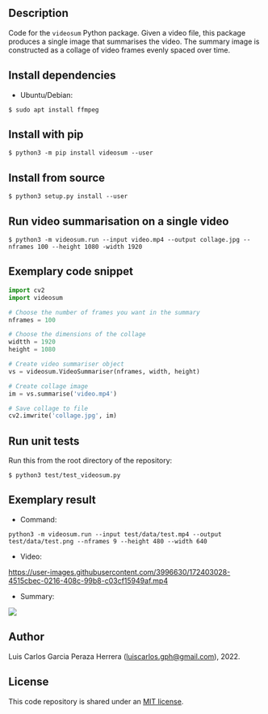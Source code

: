 Description
-----------
Code for the `videosum` Python package. Given a video file, this package produces a single image that summarises the video. The summary image is constructed as a collage of video frames evenly spaced over time.

Install dependencies
--------------------
* Ubuntu/Debian:
```
$ sudo apt install ffmpeg
```

Install with pip
----------------
```
$ python3 -m pip install videosum --user
```


Install from source
-------------------
```
$ python3 setup.py install --user
```


Run video summarisation on a single video
-----------------------------------------
```
$ python3 -m videosum.run --input video.mp4 --output collage.jpg --nframes 100 --height 1080 -width 1920
```


Exemplary code snippet
----------------------
```python
import cv2
import videosum

# Choose the number of frames you want in the summary
nframes = 100

# Choose the dimensions of the collage
widtth = 1920
height = 1080

# Create video summariser object
vs = videosum.VideoSummariser(nframes, width, height)

# Create collage image
im = vs.summarise('video.mp4')

# Save collage to file
cv2.imwrite('collage.jpg', im)
```


Run unit tests
--------------
Run this from the root directory of the repository:
```
$ python3 test/test_videosum.py
```


Exemplary result
----------------

* Command:
```
python3 -m videosum.run --input test/data/test.mp4 --output test/data/test.png --nframes 9 --height 480 --width 640
```

* Video:

https://user-images.githubusercontent.com/3996630/172403028-4515cbec-0216-408c-99b8-c03cf15949af.mp4

* Summary:

![](https://github.com/luiscarlosgph/videosum/blob/main/test/data/test.png) 


Author
------
Luis Carlos Garcia Peraza Herrera (luiscarlos.gph@gmail.com), 2022.


License
-------

This code repository is shared under an [MIT license](https://github.com/luiscarlosgph/videosum/blob/main/LICENSE).

